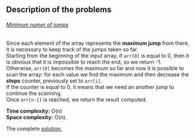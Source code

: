 ## Description of the problems

###### [Minimum numer of jumps](https://practice.geeksforgeeks.org/problems/minimum-number-of-jumps-1587115620/1)

Since each element of the array represents the **maximum jump** from there, it is necessary to keep track of the jumps taken so far. <br>
Starting from the beginning of the input array, if `arr[0]` is equal to 0, then it is obvious that it is impossible to reach the end, so we return -1. <br>
Otherwise, `arr[0]` becomes the maximum so far and now it is possible to scan the array: for each value we find the maximum and then decrease the **steps** counter, previously set to `arr[i]`. <br>
If the counter is equal to 0, it means that we need an another jump to continue the scanning.<br>
Once `arr[n-1]` is reached, we return the result computed.

**Time complexity:** O(n)<br>
**Space complexity:** O(n).

The complete [solution.](https://github.com/Claire-gip/CompetitiveProgramming-Unipi/blob/master/Lecture_15/min_jumps.cc)